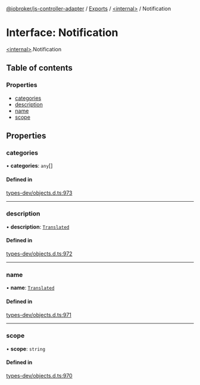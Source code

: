 [@iobroker/js-controller-adapter](../README.md) / [Exports](../modules.md) / [\<internal\>](../modules/internal_.md) / Notification

# Interface: Notification

[\<internal\>](../modules/internal_.md).Notification

## Table of contents

### Properties

- [categories](internal_.Notification.md#categories)
- [description](internal_.Notification.md#description)
- [name](internal_.Notification.md#name)
- [scope](internal_.Notification.md#scope)

## Properties

### categories

• **categories**: `any`[]

#### Defined in

[types-dev/objects.d.ts:973](https://github.com/ioBroker/ioBroker.js-controller/blob/31d1cb492/packages/types-dev/objects.d.ts#L973)

___

### description

• **description**: [`Translated`](../modules/internal_.md#translated)

#### Defined in

[types-dev/objects.d.ts:972](https://github.com/ioBroker/ioBroker.js-controller/blob/31d1cb492/packages/types-dev/objects.d.ts#L972)

___

### name

• **name**: [`Translated`](../modules/internal_.md#translated)

#### Defined in

[types-dev/objects.d.ts:971](https://github.com/ioBroker/ioBroker.js-controller/blob/31d1cb492/packages/types-dev/objects.d.ts#L971)

___

### scope

• **scope**: `string`

#### Defined in

[types-dev/objects.d.ts:970](https://github.com/ioBroker/ioBroker.js-controller/blob/31d1cb492/packages/types-dev/objects.d.ts#L970)
